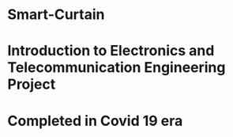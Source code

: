# Smart-Curtain
# Introduction to Electronics and Telecommunication Engineering Project
# Completed in Covid 19 era
